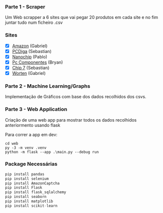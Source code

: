 ### Parte 1 - Scraper
Um Web scrapper a 6 sites que vai pegar 20 produtos em cada site e no fim juntar tudo num ficheiro .csv

### Sites
- [x] [Amazon](https://www.amazon.com/) (Gabriel)
- [x] [PCDiga](https://www.pcdiga.com/) (Sebastian)
- [x] [Nanochip](https://nanochip.pt/) (Pablo)
- [x] [Pc Componentes](https://www.pccomponentes.pt/) (Bryan)
- [x] [Chip 7](https://chip7.pt/) (Sebastian)
- [x] [Worten](https://www.worten.pt/) (Gabriel)

### Parte 2 - Machine Learning/Graphs
Implementação de Gráficos com base dos dados recolhidos dos csvs.


### Parte 3 - Web Application
Criação de uma web app para mostrar todos os dados recolhidos anteriormento usando flask

Para correr a app em dev:
```
cd web
py -3 -m venv .venv
python -m flask --app .\main.py --debug run
``` 

### Package Necessárias

```python
pip install pandas
pip install selenium
pip install AmazonCaptcha
pip install Flask
pip install flask_sqlalchemy
pip install seaborn
pip install matplotlib
pip install scikit-learn
```
